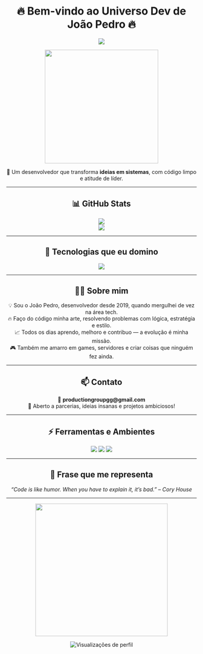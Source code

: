 <h1 align="center">🔥 Bem-vindo ao Universo Dev de João Pedro 🔥</h1>

<p align="center">
  <img src="https://readme-typing-svg.demolab.com/?lines=Desenvolvedor+FullStack;Especialista+em+Lua,+JS+e+Back-end;Tecnologia+é+meu+combustível!&center=true&width=500&height=45&color=F7DF1E&vCenter=true&size=22" />
</p>

<p align="center">
  <img src="https://media.giphy.com/media/26tn33aiTi1jkl6H6/giphy.gif" width="300"/>
</p>

<p align="center">
  🚀 Um desenvolvedor que transforma <strong>ideias em sistemas</strong>, com código limpo e atitude de líder.
</p>

---

<h2 align="center">📊 GitHub Stats</h2>

<p align="center">
  <img src="https://github-readme-stats.vercel.app/api?username=bydeveloperjj&show_icons=true&theme=radical&count_private=true&hide_border=true" />
  <br/>
  <img src="https://github-readme-streak-stats.herokuapp.com/?user=bydeveloperjj&theme=radical&hide_border=true" />
</p>

---

<h2 align="center">🚀 Tecnologias que eu domino</h2>

<p align="center">
  <img src="https://skillicons.dev/icons?i=lua,js,python,react,nodejs,html,css,docker,git,github,vscode,linux" />
</p>

---

<h2 align="center">👨‍💻 Sobre mim</h2>

<div align="center">

💡 Sou o João Pedro, desenvolvedor desde 2019, quando mergulhei de vez na área tech.<br>
🔥 Faço do código minha arte, resolvendo problemas com lógica, estratégia e estilo.<br>
📈 Todos os dias aprendo, melhoro e contribuo — a evolução é minha missão.<br>
🎮 Também me amarro em games, servidores e criar coisas que ninguém fez ainda.

</div>

---

<h2 align="center">📫 Contato</h2>

<p align="center">
  📧 <strong>productiongroupgg@gmail.com</strong><br>
  📍 Aberto a parcerias, ideias insanas e projetos ambiciosos!
</p>

---

<h2 align="center">⚡ Ferramentas e Ambientes</h2>

<p align="center">
  <img src="https://img.shields.io/badge/Editor-VSCode-blue?style=for-the-badge&logo=visualstudiocode&logoColor=white" />
  <img src="https://img.shields.io/badge/SO-Linux-orange?style=for-the-badge&logo=linux&logoColor=white" />
  <img src="https://img.shields.io/badge/Terminal-Zsh-informational?style=for-the-badge&logo=gnubash&logoColor=white" />
</p>

---

<h2 align="center">🧠 Frase que me representa</h2>

<p align="center">
  <em>“Code is like humor. When you have to explain it, it’s bad.” – Cory House</em>
</p>

---

<p align="center">
  <img src="https://media.giphy.com/media/qgQUggAC3Pfv687qPC/giphy.gif" width="350"/>
</p>

<p align="center">
  <img src="https://komarev.com/ghpvc/?username=bydeveloperjj&style=flat-square&color=blue" alt="Visualizações de perfil" />
</p>
